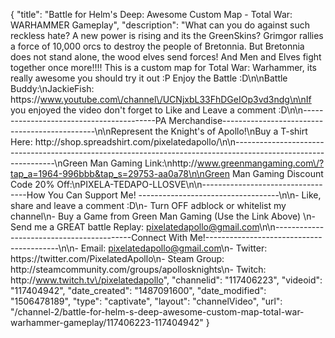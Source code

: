 {
    "title": "Battle for Helm's Deep: Awesome Custom Map - Total War: WARHAMMER Gameplay",
    "description": "What can you do against such reckless hate?  A new power is rising and its the GreenSkins?  Grimgor rallies a force of 10,000 orcs to destroy the people of Bretonnia.  But Bretonnia does not stand alone, the wood elves send forces!  And Men and Elves fight together once more!!!!  This is a custom map for Total War: Warhammer, its really awesome you should try it out :P  Enjoy the Battle :D\n\nBattle Buddy:\nJackieFish: https:\/\/www.youtube.com\/channel\/UCNjxbL33FhDGeIOp3vd3ndg\n\nIf you enjoyed the video don't forget to Like and Leave a comment :D\n\n-----------------------------------------PA Merchandise----------------------------------------------\n\nRepresent the Knight's of Apollo!\nBuy a T-shirt Here: http:\/\/shop.spreadshirt.com\/pixelatedapollo\/\n\n---------------------------------------------------------------------------------------------------------------\nGreen Man Gaming Link:\nhttp:\/\/www.greenmangaming.com\/?tap_a=1964-996bbb&tap_s=29753-aa0a78\n\nGreen Man Gaming Discount Code 20% Off:\nPIXELA-TEDAPO-LLOSVE\n\n----------------------------------How You Can Support Me! -----------------------------------\n\n- Like, share and leave a comment :D\n- Turn OFF adblock or whitelist my channel\n- Buy a Game from Green Man Gaming (Use the Link Above) \n- Send me a GREAT battle Replay: pixelatedapollo@gmail.com\n\n------------------------------------------Connect With Me!-----------------------------------------\n\n- Email: pixelatedapollo@gmail.com\n- Twitter: https:\/\/twitter.com\/PixelatedApollo\n- Steam Group:  http:\/\/steamcommunity.com\/groups\/apollosknights\n- Twitch: http:\/\/www.twitch.tv\/pixelatedapollo",
    "channelid": "117406223",
    "videoid": "117404942",
    "date_created": "1487091600",
    "date_modified": "1506478189",
    "type": "captivate",
    "layout": "channelVideo",
    "url": "\/channel-2\/battle-for-helm-s-deep-awesome-custom-map-total-war-warhammer-gameplay\/117406223-117404942"
}
